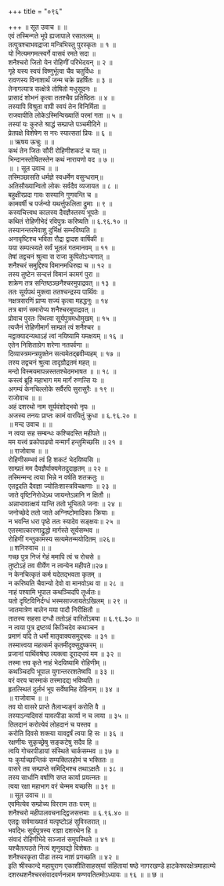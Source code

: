 +++
title = "०९६"

+++
॥ सूत उवाच ॥ ॥  
एवं तस्मिन्गते भूपे ह्यजापाले रसातलम् ॥  
तत्पुत्रश्चाभवद्राजा मन्त्रिभिस्तु पुरस्कृतः ॥ १ ॥  
यो नित्यमगमत्स्वर्गे वासवं रमते सदा ॥  
शनैश्चरो जितो येन रोहिणीं परिभेदयन् ॥ २ ॥  
गृहे यस्य स्वयं विष्णुर्भूत्वा चैव चतुर्विधः ॥  
रावणस्य विनाशार्थं जन्म चक्रे प्रहर्षितः ॥ ३ ॥  
तेनागत्यात्र सत्क्षेत्रे तोषितो मधुसूदनः ॥  
प्रासादं शोभनं कृत्वा ततश्चैव प्रतिष्ठितः ॥ ४ ॥  
तस्यापि विश्रुता वापी स्वयं तेन विनिर्मिता ॥  
राजवापीति लोकेऽस्मिन्विख्यातिं परमां गता ॥ ५ ॥  
तस्यां यः कुरुते श्राद्धं सम्प्राप्ते पञ्चमीदिने ॥  
प्रेतपक्षे विशेषेण स नरः स्यात्सतां प्रियः ॥ ६ ॥  
॥ ऋषय ऊचुः ॥ ॥  
कथं तेन जितः सौरी रोहिणीशकटं च यत् ॥  
भिन्दानस्तोषितस्तेन कथं नारायणो वद ॥ ७ ॥  
॥ । सूत उवाच ॥ ॥  
तस्मिञ्छासति धर्मज्ञे स्वधर्मेण वसुन्धराम्॥  
अतिसौख्यान्वितो लोकः सर्वदैव व्यजायत ॥ ८ ॥  
बहुक्षीरप्रदा गावः सस्यानि गुणवन्ति च ॥  
कामवर्षी च पर्जन्यो यथर्त्तुफलिता द्रुमाः ॥ ९ ॥  
कस्यचित्त्वथ कालस्य दैवज्ञैस्तस्य भूपतेः ॥  
कथितं रोहिणीभेदं रविपुत्रः करिष्यति ॥ ६.९६.१० ॥  
तस्यानन्तरमेवाशु दुर्भिक्षं सम्भविष्यति ॥  
अनावृष्टिश्च भविता रौद्रा द्वादश वार्षिकी ॥  
यया सम्पत्स्यते सर्वं भूतलं गतमानवम् ॥ ११ ॥  
तेषां तद्वचनं श्रुत्वा स राजा कुपितोऽभ्यगात् ॥  
शनैश्चरं समुद्दिश्य विमानमधिरुह्य च ॥ १२ ॥  
तस्य तुष्टेन सन्दत्तं विमानं कामगं पुरा ॥  
शक्रेण तत्र सन्तिष्ठञ्छनैश्चरमुपाद्रवत् ॥ १३ ॥  
ततः सूर्यपथं मुक्त्वा ततश्चन्द्रस्य पार्थिवः ॥  
नक्षत्रसरणिं प्राप्य सज्यं कृत्वा महद्धनुः ॥ १४  
तत्र बाणं समारोप्य शनैश्चरमुपाद्रवत् ॥  
प्रोवाच पुरतः स्थित्वा सूर्यपुत्रमधोमुखम् ॥ १५ ॥  
त्यजैनं रोहिणीमार्गं साम्प्रतं त्वं शनैश्चर ॥  
मद्वाक्यादन्यथाऽहं त्वां नयिष्यामि यमक्षयम् ॥ १६ ॥  
एतेन निशिताग्रेग शरेणा नतपर्वणा ॥  
दिव्यास्त्रमन्त्रयुक्तेन सत्यमेतद्ब्रवीम्यहम् ॥ १७ ॥  
तस्य तद्वचनं श्रुत्वा तादृग्रौद्रतमं महत् ॥  
मन्दो विस्मयमापन्नस्ततश्चेदमभाषत ॥ ॥ १८ ॥  
कस्त्वं ब्रूहि महाभाग मम मार्गं रुणत्सि यः ॥  
अगम्यं केनचिल्लोके सर्वैरपि सुरासुरैः ॥ १९ ॥  
राजोवाच ॥ ॥  
अहं दशरथो नाम सूर्यवंशोद्भवो नृपः ॥  
अजस्य तनयः प्राप्तः कामं वारयितुं क्रुधा ॥ ६.९६.२० ॥  
॥ मन्द उवाच ॥ ॥  
न त्वया सह सम्बन्धः कश्चिदस्ति महीपते ॥  
मम यत्त्वं प्रकोपाढ्यो मन्मार्गं हन्तुमिच्छसि ॥ २१ ॥  
॥ राजोवाच ॥ ॥  
रोहिणीसम्भवं त्वं हि शकटं भेदयिष्यसि ॥  
साम्प्रतं मम दैवज्ञैर्वाक्यमेतदुदाहृतम् ॥ २२ ॥  
तस्मिन्मन्द त्वया भिन्ने न वर्षति शतक्रतुः ॥  
एतद्वदति दैवज्ञा ज्योतिःशास्त्रविचक्षणाः ॥ २३ ॥  
जाते वृष्टिनिरोधेऽथ जायन्तेऽन्नानि न क्षितौ ॥  
अन्नाभावात्क्षयं यान्ति ततो भूभितले जनाः ॥ २४ ॥  
जनोच्छेदे ततो जाते अग्निष्टोमादिकाः क्रियाः ॥  
न भवन्ति धरा पृष्ठे ततः स्यादेव सङ्क्षयः॥ २५ ॥  
एतस्मात्कारणाद्रुद्धो मार्गस्ते सूर्यसम्भव ॥  
रोहिणीं गन्तुकामस्य सत्यमेतन्मयोदितम् ॥२६॥  
॥ शनिरुवाच ॥ ॥  
गच्छ पुत्र निजं गेहं ममापि त्वं च रोचसे ॥  
तुष्टोऽहं तव वीर्येण न त्वन्येन महीपते॥२७॥  
न केनचित्कृतं कर्म यदेतद्भवता कृतम् ॥  
न करिष्यति चैवान्यो देवो वा मानवोऽथ वा ॥ २८ ॥  
नाहं पश्यामि भूपाल कथञ्चिदपि तूर्ध्वतः॥  
यतो दृष्टिविनिर्दग्धं भस्मसाज्जायतेऽखिलम् ॥ २९ ॥  
जातमात्रेण बालेन मया पादौ निरीक्षितौ ॥  
तातस्य सहसा दग्धौ ततोऽहं वारितोंऽबया ॥ ६.९६.३० ॥  
न त्वया पुत्र द्रष्टव्यं किञ्चिदेव कथञ्चन ॥  
प्रमाणं यदि ते धर्मो मातृवाक्यसमुद्भवः ॥ ३१ ॥  
तस्मात्त्वया महत्कर्म कृतमीदृक्सुदुष्करम् ॥  
प्रजानां पार्थिवश्रेष्ठ त्यक्त्वा दूराद्भयं मम ॥ ३२ ॥  
तस्मा त्तव कृते नाहं भेदयिष्यामि रोहिणीम् ॥  
कथञ्चिदपि भूपाल युगान्तररशतेष्वपि ॥ ३३ ॥  
वरं वरय चास्माकं तस्मादद्य भविष्यति ॥  
हृतत्स्थितं दुर्लभं भूप सर्वेषामिह देहिनाम् ॥ ३४ ॥  
॥ राजोवाच ॥ ॥  
तव यो वासरे प्राप्ते तैलाभ्यङ्गं करोति वै ॥  
तस्याऽन्यदिवसं यावत्पीडा कार्या न च त्वया ॥ ३५ ॥  
तिलदानं करोत्येवं लोहदानं च यस्तव ॥  
करोति दिवसे शक्त्या यावद्वर्षं त्वया हि सः ॥ ३६ ॥  
रक्षणीयः सुकृच्छ्रेषु सङ्कटेषु सदैव हि ॥  
त्वयि गोचरपीडायां संस्थिते चार्कसम्भव ॥ ३७ ॥  
यः कुर्याच्छान्तिकं सम्यक्तिलहोमं च भक्तितः ॥  
वासरे तव सम्प्राप्ते समिद्भिश्च तथाऽक्षतैः ॥ ३८ ॥  
तस्य सार्धानि वर्षाणि सप्त कार्या प्रयत्नतः ॥  
त्वया रक्षा महाभाग वरं चेन्मम यच्छसि ॥ ३९ ॥  
॥ सूत उवाच ॥ ॥  
एवमित्येव सम्प्रोच्य विरराम ततः परम् ॥  
शनैश्चरो महीपालवचनाद्द्विजसत्तमाः ॥ ६.९६.४० ॥  
एतद्वः सर्वमाख्यातं यत्पृष्टोऽहं सुविस्तरात् ॥  
भवद्भिः सूर्यपुत्रस्य राज्ञा दशरथेन हि ॥  
संवादं रोहिणीभेदे सञ्जातं समुपस्थिते ॥ ४१ ॥  
यश्चैतत्पठते नित्यं शृणुयाद्यो विशेषतः ॥  
शनैश्चरकृता पीडा तस्य नाशं प्रगच्छति ॥ ४२ ॥  
इति श्रीस्कान्दे महापुराण एकाशीतिसाहस्र्यां संहितायां षष्ठे नागरखण्डे हाटकेश्वरक्षेत्रमाहात्म्ये दशरथशनैश्चरसंवादवर्णनन्नाम षण्णवतितमोऽध्यायः ॥ ९६ ॥ ॥ छ ॥